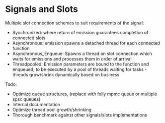 # Signals and Slots

Multiple slot connection schemes to suit requirements of the signal:
- Synchronized: where return of emission guarantees completion of connected slots
- Asynchronous: emission spawns a detached thread for each connected function
- Asynchronous_Enqueue: Spawns a thread on slot connection which waits for emissions
and processes them in order of arrival
- Threadpooled: Emission parameters are bound to the function and enqueued, to be
executed by a pool of threads waiting for tasks - threads grow/shrink dynamically
based on business

Todo:
- Optimize queue structures, (replace with folly mpmc queue or multiple
spsc queues)
- Internal documentation
- Optimize thread pool growth/shrinking
- Thorough benchmark against other signals/slots implementations
